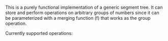 This is a purely functional implementation of a generic segment tree. It can store and perform operations on arbitrary
groups of numbers since it can be parameterized with a merging function (f) that works as the group operation.

Currently supported operations:
